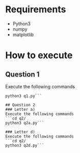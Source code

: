 # Requirements
- Python3
- numpy
- matplotlib

# How to execute

## Question 1
Execute the following commands
```cd q1/
python3 q1.py```

## Question 2
### Letter a)
Execute the following commands
```cd q2/
python3 q2a.py```

### Letter d)
Execute the following commands
```cd q2/
python3 q2d.py```
